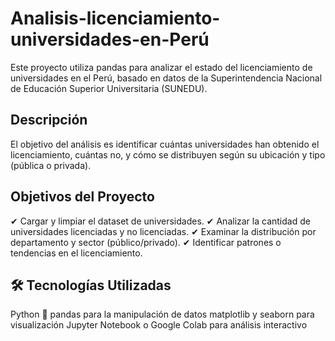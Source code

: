 # Analisis-licenciamiento-universidades-en-Perú
Este proyecto utiliza pandas para analizar el estado del licenciamiento de universidades en el Perú, basado en datos de la Superintendencia Nacional de Educación Superior Universitaria (SUNEDU).

## Descripción
El objetivo del análisis es identificar cuántas universidades han obtenido el licenciamiento, cuántas no, y cómo se distribuyen según su ubicación y tipo (pública o privada).

## Objetivos del Proyecto
✔  Cargar y limpiar el dataset de universidades.
✔  Analizar la cantidad de universidades licenciadas y no licenciadas.
✔  Examinar la distribución por departamento y sector (público/privado).
✔  Identificar patrones o tendencias en el licenciamiento.

## 🛠 Tecnologías Utilizadas
Python 🐍
pandas para la manipulación de datos
matplotlib y seaborn para visualización
Jupyter Notebook o Google Colab para análisis interactivo
